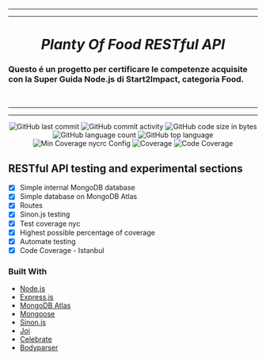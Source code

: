<hr>
<hr>

<div align="center">
<h1><i>Planty Of Food RESTful API</i></h1>
</div>

### Questo é un progetto per certificare le competenze acquisite con la **Super Guida Node.js** di **Start2Impact**, categoria Food.

<br>

<hr>
<hr>

<p align="center">
<img alt="GitHub last commit" src="https://img.shields.io/github/last-commit/Icarus1989/Planty-of-Food-RESTful-API-Start2Impact-Node.js-Project?style=flat-square">
<img alt="GitHub commit activity" src="https://img.shields.io/github/commit-activity/m/Icarus1989/Planty-of-Food-RESTful-API-Start2Impact-Node.js-Project">
<img alt="GitHub code size in bytes" src="https://img.shields.io/github/languages/code-size/Icarus1989/Planty-of-Food-RESTful-API-Start2Impact-Node.js-Project">
<img alt="GitHub language count" src="https://img.shields.io/github/languages/count/Icarus1989/Planty-of-Food-RESTful-API-Start2Impact-Node.js-Project">
<img alt="GitHub top language" src="https://img.shields.io/github/languages/top/Icarus1989/Planty-of-Food-RESTful-API-Start2Impact-Node.js-Project">
<img alt="Min Coverage nycrc Config" src="https://img.shields.io/nycrc/Icarus1989/Planty-of-Food-RESTful-API-Start2Impact-Node.js-Project?config=.nycrc&preferredThreshold=lines&style=flat-square">
<img alt="Coverage" src="https://img.shields.io/badge/code%20coverage-98%25-brightgreen">
<img alt="Code Coverage" src="https://img.shields.io/codecov/c/github/Icarus1989/Planty-of-Food-RESTful-API-Start2Impact-Node.js-Project">
</p>

## RESTful API testing and experimental sections

- [x] Simple internal MongoDB database
- [x] Simple database on MongoDB Atlas
- [x] Routes
- [x] Sinon.js testing
- [x] Test coverage nyc
- [x] Highest possible percentage of coverage
- [x] Automate testing
- [x] Code Coverage - Istanbul

### Built With

- [Node.js](https://nodejs.dev/)
- [Express.js](https://expressjs.com)
- [MongoDB Atlas]()
- [Mongoose]()
- [Sinon.js]()
- [Joi]()
- [Celebrate]()
- [Bodyparser]()

